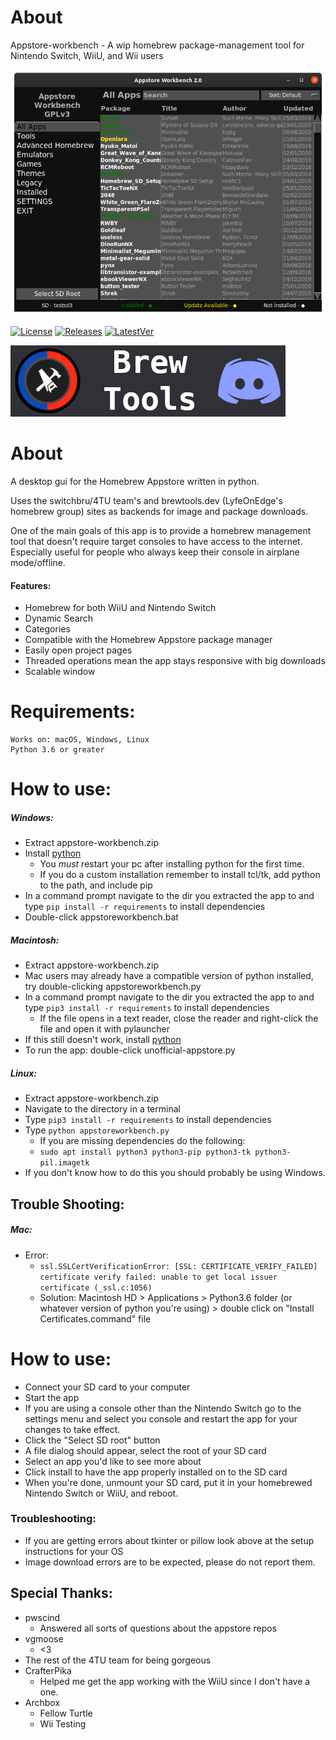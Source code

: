 # About
Appstore-workbench - A wip homebrew package-management tool for Nintendo Switch, WiiU, and Wii users

[![Appstore-workbench](https://raw.githubusercontent.com/LyfeOnEdge/appstore-workbench/master/docu/main.png)]()

[![License](https://img.shields.io/badge/License-GPLv3-blue.svg)]() [![Releases](https://img.shields.io/github/downloads/LyfeOnEdge/appstore-workbench/total.svg)]() [![LatestVer](https://img.shields.io/github/release-pre/LyfeOnEdge/appstore-workbench.svg)]() 

![[Brew Tools](https://discord.gg/de7tdqe)](https://github.com/LyfeOnEdge/appstore-workbench/blob/master/docu/SwitchToolsDiscordBanner.png?raw=true)

# About
A desktop gui for the Homebrew Appstore written in python.

Uses the switchbru/4TU team's and brewtools.dev (LyfeOnEdge's homebrew group) sites as backends for image and package downloads.

One of the main goals of this app is to provide a homebrew management tool that doesn't require target consoles to have access to the internet. Especially useful for people who always keep their console in airplane mode/offline. 

#### Features:
- Homebrew for both WiiU and Nintendo Switch
- Dynamic Search
- Categories
- Compatible with the Homebrew Appstore package manager
- Easily open project pages
- Threaded operations mean the app stays responsive with big downloads
- Scalable window

# Requirements:
    Works on: macOS, Windows, Linux
    Python 3.6 or greater

# How to use:
##### Windows:
- Extract appstore-workbench.zip
- Install [python](https://www.python.org/downloads/release/python-373/)
  - You *must* restart your pc after installing python for the first time.
  - If you do a custom installation remember to install tcl/tk, add python to the path, and include pip
- In a command prompt navigate to the dir you extracted the app to and type ```pip install -r requirements``` to install dependencies
- Double-click appstoreworkbench.bat

##### Macintosh:
- Extract appstore-workbench.zip
- Mac users may already have a compatible version of python installed, try double-clicking appstoreworkbench.py
- In a command prompt navigate to the dir you extracted the app to and type ```pip3 install -r requirements``` to install dependencies
  - If the file opens in a text reader, close the reader and right-click the file and open it with pylauncher
- If this still doesn't work, install [python](https://www.python.org/downloads/release/python-373/)
- To run the app: double-click unofficial-appstore.py

##### Linux:
- Extract appstore-workbench.zip
- Navigate to the directory in a terminal
- Type ```pip3 install -r requirements``` to install dependencies
- Type `python appstoreworkbench.py`
  - If you are missing dependencies do the following:
  - `sudo apt install python3 python3-pip python3-tk python3-pil.imagetk`
- If you don't know how to do this you should probably be using Windows.

## Trouble Shooting:
##### Mac:
- Error:
  - ```ssl.SSLCertVerificationError: [SSL: CERTIFICATE_VERIFY_FAILED] certificate verify failed: unable to get local issuer certificate (_ssl.c:1056)```
  - Solution: Macintosh HD > Applications > Python3.6 folder (or whatever version of python you're using) > double click on "Install Certificates.command" file

# How to use:
- Connect your SD card to your computer
- Start the app
- If you are using a console other than the Nintendo Switch go to the settings menu and select you console and restart the app for your changes to take effect.
- Click the "Select SD root" button
- A file dialog should appear, select the root of your SD card
- Select an app you'd like to see more about
- Click install to have the app properly installed on to the SD card
- When you're done, unmount your SD card, put it in your homebrewed Nintendo Switch or WiiU, and reboot.

### Troubleshooting:
- If you are getting errors about tkinter or pillow look above at the setup instructions for your OS
- Image download errors are to be expected, please do not report them.

## Special Thanks:
- pwscind
  - Answered all sorts of questions about the appstore repos
- vgmoose
  - <3
- The rest of the 4TU team for being gorgeous
- CrafterPika
  - Helped me get the app working with the WiiU since I don't have a one.
- Archbox
  - Fellow Turtle
  - Wii Testing